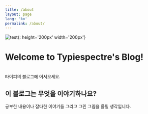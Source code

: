 ```yaml
---
title: /about
layout: page
lang: 'ko'
permalink: /about/
---
```


![test](https://typiespectre.github.io/images/test.png){: height='200px' width='200px'}

# Welcome to Typiespectre's Blog!
<br />타이피의 블로그에 어서오세요.

## 이 블로그는 무엇을 이야기하나요?
공부한 내용이나 잡다한 이야기들 그리고 그린 그림을 올릴 생각입니다.    
